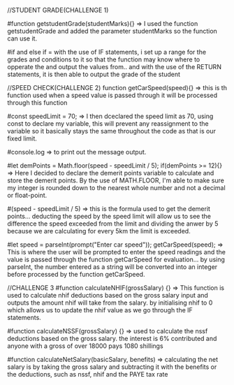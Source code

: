 //STUDENT GRADE(CHALLENGE 1)

#function getstudentGrade(studentMarks){} 
=> I used the function getstudentGrade and added the parameter studentMarks so the
function can use it.

#if and else if
= with the use of IF statements, i set up a range for the grades and conditions to it so that the 
function may know where to opperate the and output the values from..
and with the use of the RETURN statements, it is then able to output the grade of the student 

//SPEED CHECK(CHALLENGE 2)
 function getCarSpeed(speed){}
 => this is th function used when a speed value is passed through it will be processed through
 this function
 
 #const speedLimit = 70;
 => I then dceclared the speed limit as 70, using const to declare my variable, this will prevent
 any reassignment to the variable so it basically stays the same throughout the code as that is
 our fixed limit.

 #console.log => to print out the message output.

 #let demPoints = Math.floor(speed - speedLimit / 5);
        if(demPoints >= 12){}
=> Here I decided to declare the demerit points variable to calculate and store the demerit 
points. By the use of MATH.FLOOR, I'm able to make sure my integer is rounded down to the nearest
whole number and not a decimal or float-point.

#(speed - speedLimit / 5)
=> this is the formula used to get the demerit points... deducting the speed by the speed limit 
will allow us to see the difference the speed exceeded from the limit and dividing the anwer by 5
because we are calculating for every 5km the limit is exceeded.

#let speed = parseInt(prompt("Enter car speed"));
getCarSpeed(speed);
=> This is where the user will be prompted to  enter the speed readings and the value is passed through the function getCarSpeed for evaluation... by using parseInt, the number entered as a string will be converted into an integer before processed by the function getCarSpeed.

//CHALLENGE 3
#function calculateNHIF(grossSalary) {}
=> This function is used to calculate nhif deductions based on the gross salary input and outputs the amount nhif will take from the salary.
by initialising nhif to 0 which allows us to update the nhif value as we go through the IF statements.

#function calculateNSSF(grossSalary) {}
=> used to calculate the nssf deductions based on the gross salary.
the interest is 6% contributed and anyone with a gross of over 18000 pays 1080 shillings

#function calculateNetSalary(basicSalary, benefits) 
=> calculating the net salary is by taking the gross salary and subtracting it with the benefits
or the deductions, such as nssf, nhif and the PAYE tax rate 
